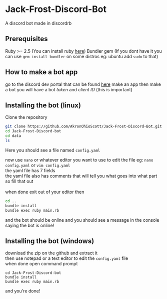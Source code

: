 # Jack-Frost-Discord-Bot

A discord bot made in discordrb

## Prerequisites

Ruby >= 2.5 (You can install ruby [here](https://www.ruby-lang.org/en/downloads/ "Download Ruby Here"))
Bundler gem (If you dont have it you can use `gem install bundler` on some distros eg: ubuntu add `sudo` to that)

## How to make a bot app

go to the discord dev portal that can be found [here](https://discord.com/developers/applications "The Discord Dev Portal")
make an app then make a bot
you will have a bot *token* and *client ID* (this is important)


## Installing the bot (linux)

Clone the repository
```sh
git clone https://github.com/AkronOhioScott/Jack-Frost-Discord-Bot.git
cd Jack-Frost-Discord-bot
cd data
ls
```
Here you should see a file named `config.yaml`

now use `nano` or whatever editor you want to use to edit the file eg: `nano config.yaml` or `vim config.yaml`
<br>the yaml file has 7 fields
<br>the yaml file also has comments that will tell you what goes into what part
so fill that out
<br> 
<br>when done exit out of your editor then 
```sh
cd ..
bundle install
bundle exec ruby main.rb
```
and the bot should be online and you should see a message in the console saying the bot is online!


## Installing the bot (windows)

download the zip on the github and extract it <br>
then use notepad or a text editor to edit the `config.yaml` file<br>
when done open command prompt
```
cd Jack-Frost-Discord-bot
bundle install
bundle exec ruby main.rb
```
and you're done!
